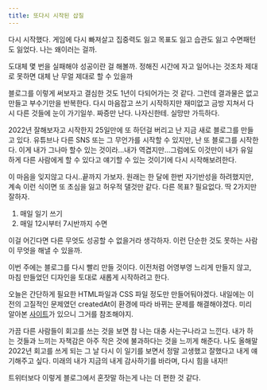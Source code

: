 ```yaml
---
title: 또다시 시작된 삽질
---
```


다시 시작했다. 게임에 다시 빠져살고 집중력도 잃고 목표도 잃고 습관도 잃고 수면패턴도 잃었다. 나는 왜이러는 걸까.

<!-- more -->

도대체 몇 번을 실패해야 성공이란 걸 해볼까. 정해진 시간에 자고 일어나는 것조차 제대로 못하면 대체 난 무얼 제대로 할 수 있을까

블로그를 이렇게 써보자고 결심한 것도 1년이 다되어가는 것 같다. 그런데 결과물은 없고 만들고 부수기만을 반복한다. 다시 마음잡고 쓰기 시작하지만 재미없고 금방 지쳐서 다시 다른 것들에 눈이 가기일쑤. 짜증만 난다. 나자신한테. 실망만 가득하다.

2022년 잘해보자고 시작한지 25일만에 또 하던걸 버리고 난 지금 새로 블로그를 만들고 있다. 유튜브나 다른 SNS 또는 그 무언가를 시작할 수 있지만, 난 또 블로그를 시작한다. 이게 내가 그나마 할수 있는 것이라...내가 역겹지만...그럼에도 이것만이 내가 유일하게 다른 사람에게 할 수 있다고 얘기할 수 있는 것이기에 다시 시작해보려한다.

이 마음을 잊지않고 다시..끝까지 가보자. 원래는 한 달에 한번 자기반성을 하려했지만, 계속 이런 식이면 또 초심을 잃고 허우적 댈것만 같다. 다른 목표? 필요없다. 딱 2가지만 잘하자.

1. 매일 일기 쓰기
2. 매일 12시부터 7시반까지 수면

이걸 어긴다면 다른 무엇도 성공할 수 없을거라 생각하자. 이런 단순한 것도 못하는 사람이 무엇을 해낼 수 있을까.

이번 주에는 블로그를 다시 빨리 만들 것이다. 이전처럼 어영부영 느리게 만들지 않고, 마침 만들었던 디자인을 토대로 새롭게 시작하려고 한다.

오늘은 간단하게 필요한 HTML파일과 CSS 파일 정도만 만들어둬야겠다. 내일에는 이전의 고질적인 문제였던 createdAt이 환경에 따라 바뀌는 문제를 해결해야겠다. 미리 알아본 [사이트](https://miracleio.me/blog/how-to-configure-consistent-createdat-and-updatedat-dates)가 있으니 그거를 참조해야지.

가끔 다른 사람들이 회고를 쓰는 것을 보면 참 나는 대충 사는구나라고 느낀다. 내가 하는 것들과 느끼는 자책감은 아주 작은 것에 불과하다는 것을 느끼게 해준다. 나도 올해말 2022년 회고를 쓰게 되는 그 날 다시 이 일기를 보면서 정말 고생했고 잘했다고 내게 얘기해주고 싶다. 미래의 내가 지금의 내게 감사하기를 바라며, 다시 힘을 내자!!

트위터보다 이렇게 블로그에서 혼잣말 하는게 나는 더 편한 것 같다.
